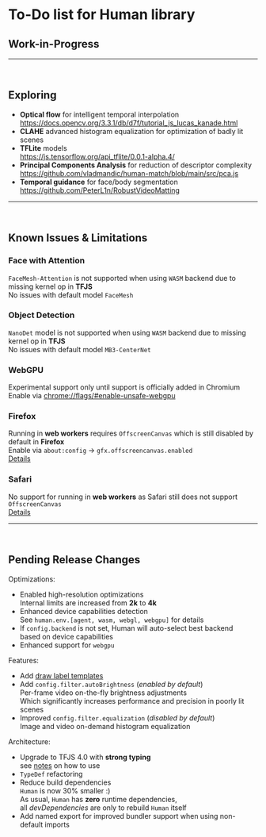 # To-Do list for Human library

## Work-in-Progress


<hr><br>

## Exploring

- **Optical flow** for intelligent temporal interpolation  
  <https://docs.opencv.org/3.3.1/db/d7f/tutorial_js_lucas_kanade.html>
- **CLAHE** advanced histogram equalization for optimization of badly lit scenes  
- **TFLite** models  
  <https://js.tensorflow.org/api_tflite/0.0.1-alpha.4/>
- **Principal Components Analysis** for reduction of descriptor complexity  
  <https://github.com/vladmandic/human-match/blob/main/src/pca.js>  
- **Temporal guidance** for face/body segmentation  
  <https://github.com/PeterL1n/RobustVideoMatting>

<hr><br>

## Known Issues & Limitations

### Face with Attention

`FaceMesh-Attention` is not supported when using `WASM` backend due to missing kernel op in **TFJS**  
No issues with default model `FaceMesh`  

### Object Detection

`NanoDet` model is not supported when using `WASM` backend due to missing kernel op in **TFJS**  
No issues with default model `MB3-CenterNet`  

### WebGPU

Experimental support only until support is officially added in Chromium  
Enable via <chrome://flags/#enable-unsafe-webgpu>  

### Firefox

Running in **web workers** requires `OffscreenCanvas` which is still disabled by default in **Firefox**  
Enable via `about:config` -> `gfx.offscreencanvas.enabled`  
[Details](https://developer.mozilla.org/en-US/docs/Web/API/OffscreenCanvas#browser_compatibility)  

### Safari

No support for running in **web workers** as Safari still does not support `OffscreenCanvas`  
[Details](https://developer.mozilla.org/en-US/docs/Web/API/OffscreenCanvas#browser_compatibility)  

<hr><br>

## Pending Release Changes

Optimizations:
- Enabled high-resolution optimizations  
  Internal limits are increased from **2k** to **4k**
- Enhanced device capabilities detection  
  See `human.env.[agent, wasm, webgl, webgpu]` for details  
- If `config.backend` is not set, Human will auto-select best backend  
  based on device capabilities  
- Enhanced support for `webgpu`  

Features:
- Add [draw label templates](https://github.com/vladmandic/human/wiki/Draw)  
- Add `config.filter.autoBrightness` (*enabled by default*)  
  Per-frame video on-the-fly brightness adjustments  
  Which significantly increases performance and precision in poorly lit scenes  
- Improved `config.filter.equalization` (*disabled by default*)  
  Image and video on-demand histogram equalization  

Architecture:
- Upgrade to TFJS 4.0 with **strong typing**  
  see [notes](https://github.com/vladmandic/human#typedefs) on how to use  
- `TypeDef` refactoring  
- Reduce build dependencies  
  `Human` is now 30% smaller :)  
  As usual, `Human` has **zero** runtime dependencies,  
  all *devDependencies* are only to rebuild `Human` itself
- Add named export for improved bundler support when using non-default imports  
